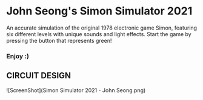 # John Seong's Simon Simulator 2021

An accurate simulation of the original 1978 electronic game Simon, featuring six different levels with unique sounds and light effects.
Start the game by pressing the button that represents green!

### Enjoy :)

## CIRCUIT DESIGN
![ScreenShot](Simon Simulator 2021 - John Seong.png)
